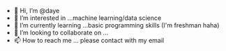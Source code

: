 - 👋 Hi, I’m @daye
- 👀 I’m interested in ...machine learning/data science
- 🌱 I’m currently learning ...basic programming skills (I'm freshman haha)
- 💞️ I’m looking to collaborate on ...
- 📫 How to reach me ... please contact with my email

<!---
dayeah226/dayeah226 is a ✨ special ✨ repository because its `README.md` (this file) appears on your GitHub profile.
You can click the Preview link to take a look at your changes.
--->
